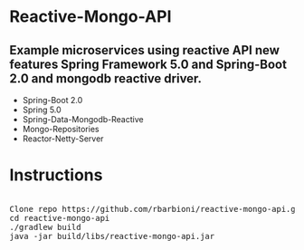 # Reactive-Mongo-API
## Example microservices using reactive API new features Spring Framework 5.0 and Spring-Boot 2.0 and mongodb reactive driver.

- Spring-Boot 2.0
- Spring 5.0
- Spring-Data-Mongodb-Reactive
- Mongo-Repositories
- Reactor-Netty-Server

# Instructions

<pre>

Clone repo https://github.com/rbarbioni/reactive-mongo-api.git
cd reactive-mongo-api
./gradlew build
java -jar build/libs/reactive-mongo-api.jar
</pre>
